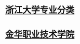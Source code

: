 # [浙江大学专业分类](https://zdzsc.zju.edu.cn/3288/list.htm)

# [金华职业技术学院](https://zsw.jhc.cn/1020/list.htm)

